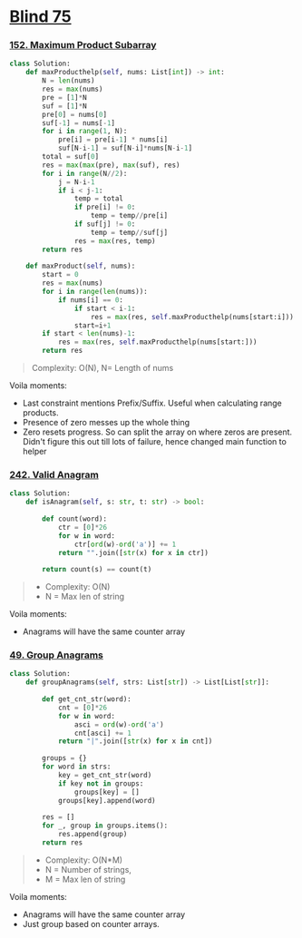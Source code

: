 # [Blind 75](https://www.teamblind.com/post/New-Year-Gift---Curated-List-of-Top-75-LeetCode-Questions-to-Save-Your-Time-OaM1orEU)

### [152. Maximum Product Subarray](https://leetcode.com/problems/maximum-product-subarray/)
```python
class Solution:
    def maxProducthelp(self, nums: List[int]) -> int:
        N = len(nums)
        res = max(nums)
        pre = [1]*N
        suf = [1]*N
        pre[0] = nums[0]
        suf[-1] = nums[-1]
        for i in range(1, N):
            pre[i] = pre[i-1] * nums[i]
            suf[N-i-1] = suf[N-i]*nums[N-i-1]
        total = suf[0]
        res = max(max(pre), max(suf), res)
        for i in range(N//2):
            j = N-i-1
            if i < j-1:
                temp = total
                if pre[i] != 0:
                    temp = temp//pre[i]
                if suf[j] != 0:
                    temp = temp//suf[j]
                res = max(res, temp)
        return res
    
    def maxProduct(self, nums):
        start = 0
        res = max(nums)
        for i in range(len(nums)):
            if nums[i] == 0:
                if start < i-1:
                    res = max(res, self.maxProducthelp(nums[start:i]))
                start=i+1
        if start < len(nums)-1:
            res = max(res, self.maxProducthelp(nums[start:]))
        return res

```
> Complexity: O(N), N= Length of nums

Voila moments:
- Last constraint mentions Prefix/Suffix. Useful when calculating range products.
- Presence of zero messes up the whole thing
- Zero resets progress. So can split the array on where zeros are present. Didn't figure this out till lots of failure, hence changed main function to helper

### [242. Valid Anagram](https://leetcode.com/problems/valid-anagram/)
```python
class Solution:
    def isAnagram(self, s: str, t: str) -> bool:
        
        def count(word):
            ctr = [0]*26
            for w in word:
                ctr[ord(w)-ord('a')] += 1
            return "".join([str(x) for x in ctr])
        
        return count(s) == count(t)
```
> - Complexity: O(N)
> - N = Max len of string


Voila moments:
- Anagrams will have the same counter array


### [49. Group Anagrams](https://leetcode.com/problems/group-anagrams/)

```python
class Solution:
    def groupAnagrams(self, strs: List[str]) -> List[List[str]]:
        
        def get_cnt_str(word):
            cnt = [0]*26
            for w in word:
                asci = ord(w)-ord('a')
                cnt[asci] += 1
            return "|".join([str(x) for x in cnt])
        
        groups = {}
        for word in strs:
            key = get_cnt_str(word)
            if key not in groups:
                groups[key] = []
            groups[key].append(word)
        
        res = []
        for _, group in groups.items():
            res.append(group)
        return res

```
> - Complexity: O(N*M)
> - N = Number of strings, 
> - M = Max len of string


Voila moments:
- Anagrams will have the same counter array
- Just group based on counter arrays.
